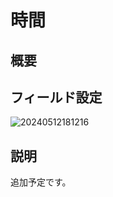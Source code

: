 # 時間

## 概要

## フィールド設定

![20240512181216](https://static-docs.nocobase.com/20240512181216.png)

## 説明

追加予定です。

